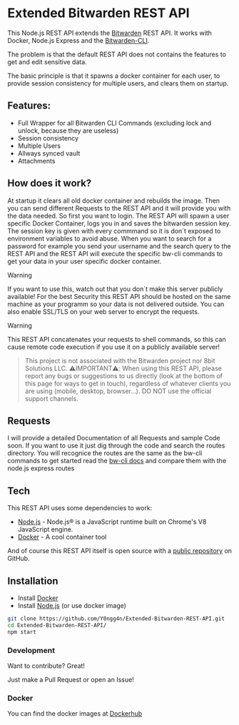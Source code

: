 # Extended Bitwarden REST API

This Node.js REST API extends the [Bitwarden](https://bitwarden.com) REST API.
It works with Docker, Node.js Express and the [Bitwarden-CLI](https://github.com/bitwarden/cli).

The problem is that the default REST API does not contains the features to get and edit sensitive data.

The basic principle is that it spawns a docker container for each user, 
to provide session consistency for multiple users, and clears them on startup.

## Features:
  - Full Wrapper for all Bitwarden CLI Commands (excluding lock and unlock, because they are useless)
  - Session consistency
  - Multiple Users
  - Allways synced vault
  - Attachments

## How does it work?
At startup it clears all old docker container and rebuilds the image.
Then you can send different Requests to the REST API and it will provide you with the data needed.
So first you want to login.
The REST API will spawn a user specific Docker Container, logs you in and saves the bitwarden session key.
The session key is given with every commmand so it is don´t exposed to environment variables to avoid abuse.
When you want to search for a password for example you send your username and the search query to the REST API and the REST API will execute the specific bw-cli commands to get your data in your user specific docker container.

>[!WARNING]
>If you want to use this, watch out that you don´t make this server publicly available! For the best Security this REST API should be hosted on the same machine as your programm so your data is not delivered outside. You can also enable SSL/TLS on your web server to encrypt the requests. 

>[!WARNING]
>This REST API concatenates your requests to shell commands, so this can cause remote code execution if you use it on a publicly available server!

>This project is not associated with the Bitwarden project nor 8bit Solutions LLC.
>⚠️IMPORTANT⚠️: When using this  REST API, please report any bugs or suggestions to us directly (look at the bottom of this page for ways to get in touch), regardless of whatever clients you are using (mobile, desktop, browser...). DO NOT use the official support channels.

## Requests
I will provide a detailed Documentation of all Requests and sample Code soon.
If you want to use it just dig through the code and search the routes directory.
You will recognice the routes are the same as the bw-cli commands to get started read the [bw-cli docs](https://bitwarden.com/help/article/cli/) and compare them with the node.js express routes

## Tech

This REST API uses some dependencies to work:

* [Node.js](https://nodejs.org) - Node.js® is a JavaScript runtime built on Chrome's V8 JavaScript engine.
* [Docker](https://www.docker.com) - A cool container tool

And of course this REST API itself is open source with a [public repository](https://github.com/Y0ngg4n/Extended-Bitwarden-REST-API) on GitHub.

## Installation

- Install [Docker](https://docs.docker.com/get-docker/)
- Install [Node.js](https://nodejs.org/en/download/) (or use docker image)

```sh
git clone https://github.com/Y0ngg4n/Extended-Bitwarden-REST-API.git
cd Extended-Bitwarden-REST-API/
npm start
```

### Development

Want to contribute? Great!

Just make a Pull Request or open an Issue!

### Docker
You can find the docker images at [Dockerhub](https://hub.docker.com/u/yonggan)
